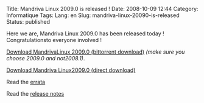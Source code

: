 Title: Mandriva Linux 2009.0 is released !
Date: 2008-10-09 12:44
Category: Informatique
Tags:
Lang: en
Slug: mandriva-linux-20090-is-released
Status: published

Here we are, Mandriva Linux 2009.0 has been released today ! Congratulationsto everyone involved !

[Download MandrivaLinux 2009.0 (bittorrent download)](http://torrent.mandriva.com/public) *(make sure you choose 2009.0 and not2008.1)*.

[Download Mandriva Linux2009.0 (direct download)](http://www.mandriva.com/)

Read the [errata](http://wiki.mandriva.com/en/2009.0_Errata)

Read the [release notes](http://wiki.mandriva.com/en/2009.0_Notes)
